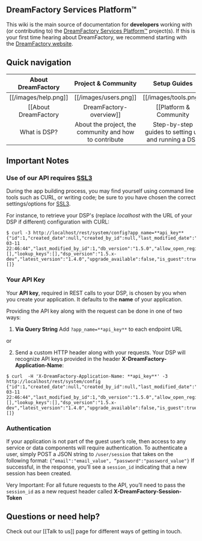 ## **DreamFactory Services Platform&trade;**

This wiki is the main source of documentation for **developers** working with (or contributing to) the [DreamFactory Services Platform&trade;](/dreamfactorysoftware/dsp-core/) project(s). If this is your first time hearing about DreamFactory, we recommend starting with the [DreamFactory website][website].

## Quick navigation

| About DreamFactory | Project & Community | Setup Guides | Technical Documentation |
|:------------------:|:-------------------:|:------------:|:-----------------------:|
| [[/images/help.png]] | [[/images/users.png]] | [[/images/tools.png]] | [[/images/database.png]] |
| [[About DreamFactory|DreamFactory-overview]] | [[Platform & Community|DreamFactory-project-and-community]] | [[Getting-Your-Own-DSP|Setup Guides]] | [[Platform-Documentation]]|
| What is DSP? | About the project, the community and how to contribute | Step-by-step guides to setting up and running a DSP | Detailed technical documentation on the platform |

## Important Notes

### Use of our API requires [SSL3](http://en.wikipedia.org/wiki/Transport_Layer_Security#SSL_3.0)

During the app building process, you may find yourself using command line tools such as CURL, or writing code; be sure to you have chosen the correct settings/options for [SSL3](http://en.wikipedia.org/wiki/Transport_Layer_Security#SSL_3.0).

For instance, to retrieve your DSP's (replace *localhost* with the URL of your DSP if different) configuration with CURL:

```
$ curl -3 http://localhost/rest/system/config?app_name=**api_key**
{"id":1,"created_date":null,"created_by_id":null,"last_modified_date":"2014-03-11 22:46:44","last_modified_by_id":1,"db_version":"1.5.0","allow_open_registration":false,"open_reg_role_id":null,"open_reg_email_service_id":null,"open_reg_email_template_id":null,"invite_email_service_id":null,"invite_email_template_id":null,"password_email_service_id":null,"password_email_template_id":null,"allow_guest_user":false,"guest_role_id":null,"editable_profile_fields":"email,display_name,first_name,last_name,phone,default_app_id,security_question,security_answer","custom_settings":[],"lookup_keys":[],"dsp_version":"1.5.x-dev","latest_version":"1.4.0","upgrade_available":false,"is_guest":true,"allow_admin_remote_logins":false,"allow_remote_logins":false,"allowed_hosts":[]}
```

### Your API Key

Your **API key**, required in REST calls to your DSP, is chosen by you when you create your application. It defaults to the **name** of your application.

Providing the API key along with the request can be done in one of two ways:

1. **Via Query String** Add ```?app_name=**api_key**``` to each endpoint URL

or

2. Send a custom HTTP header along with your requests. Your DSP will recognize API keys provided in the header **X-DreamFactory-Application-Name**:

```
$ curl  -H 'X-DreamFactory-Application-Name: **api_key**' -3 http://localhost/rest/system/config
{"id":1,"created_date":null,"created_by_id":null,"last_modified_date":"2014-03-11 22:46:44","last_modified_by_id":1,"db_version":"1.5.0","allow_open_registration":false,"open_reg_role_id":null,"open_reg_email_service_id":null,"open_reg_email_template_id":null,"invite_email_service_id":null,"invite_email_template_id":null,"password_email_service_id":null,"password_email_template_id":null,"allow_guest_user":false,"guest_role_id":null,"editable_profile_fields":"email,display_name,first_name,last_name,phone,default_app_id,security_question,security_answer","custom_settings":[],"lookup_keys":[],"dsp_version":"1.5.x-dev","latest_version":"1.4.0","upgrade_available":false,"is_guest":true,"allow_admin_remote_logins":false,"allow_remote_logins":false,"allowed_hosts":[]}
```

### Authentication
If your application is not part of the guest user’s role, then access to any service or data components will require authentication.
To authenticate a user, simply POST a JSON string to ```/user/session``` that takes on the following format: ```{“email":"email_value", “password":"password_value"}```
If successful, in the response, you’ll see a ```session_id``` indicating that a new session has been created.

Very Important: For all future requests to the API, you’ll need to pass the ```session_id``` as a new request header called **X-DreamFactory-Session-Token **

## Questions or need help?

Check out our [[Talk to us]] page for different ways of getting in touch.

[website]: https://www.dreamfactory.com
